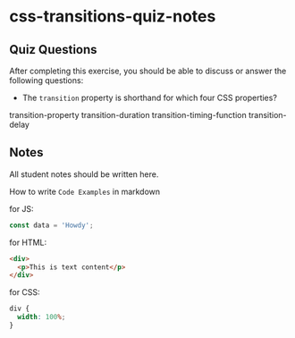 # css-transitions-quiz-notes

## Quiz Questions

After completing this exercise, you should be able to discuss or answer the following questions:

- The `transition` property is shorthand for which four CSS properties?

transition-property
transition-duration
transition-timing-function
transition-delay

## Notes

All student notes should be written here.

How to write `Code Examples` in markdown

for JS:

```javascript
const data = 'Howdy';
```

for HTML:

```html
<div>
  <p>This is text content</p>
</div>
```

for CSS:

```css
div {
  width: 100%;
}
```
